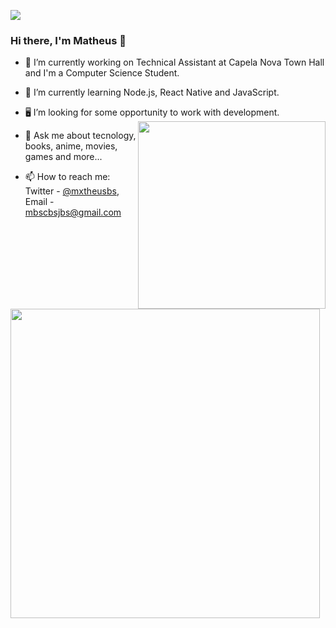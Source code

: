 ![](https://komarev.com/ghpvc/?username=WhoisBsa&color=blue&style=flat)

### Hi there, I'm Matheus 👋

<!--
**WhoisBsa/WhoisBsa** is a ✨ _special_ ✨ repository because its `README.md` (this file) appears on your GitHub profile.

Here are some ideas to get you started:
-->

- 🔭 I’m currently working on Technical Assistant at Capela Nova Town Hall and I'm a Computer Science Student.
- 🌱 I’m currently learning Node.js, React Native and JavaScript.
- 🖥 I’m looking for some opportunity to work with development.<img align="right" src="https://github.com/luan-j/luan-j/blob/main/image/illustration.png?raw=true" width="300"/>

- 💬 Ask me about tecnology, books, anime, movies, games and more...
- 📫 How to reach me: Twitter - [@mxtheusbs](https://twitter.com/mxtheusbs), Email - mbscbsjbs@gmail.com

<td><img width="495px" align="left" src="https://github-readme-stats.vercel.app/api?username=whoisbsa&&show_icons=true&title_color=ffffff&icon_color=bb2acf&text_color=daf7dc&bg_color=151515"/>

